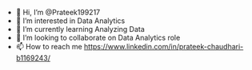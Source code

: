 - 👋 Hi, I’m @Prateek199217
- 👀 I’m interested in Data Analytics
- 🌱 I’m currently learning Analyzing Data
- 💞️ I’m looking to collaborate on Data Analytics role
- 📫 How to reach me https://www.linkedin.com/in/prateek-chaudhari-b1169243/

<!---
Prateek199217/Prateek199217 is a ✨ special ✨ repository because its `README.md` (this file) appears on your GitHub profile.
You can click the Preview link to take a look at your changes.
--->
